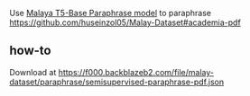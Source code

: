 Use [Malaya T5-Base Paraphrase model](https://malaya.readthedocs.io/en/latest/Paraphrase.html#load-t5-models) to paraphrase https://github.com/huseinzol05/Malay-Dataset#academia-pdf

## how-to

Download at https://f000.backblazeb2.com/file/malay-dataset/paraphrase/semisupervised-paraphrase-pdf.json
